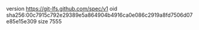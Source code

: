 version https://git-lfs.github.com/spec/v1
oid sha256:00c7915c792e29389e5a864904b4916ca0e086c2919a8fd7506d07e85e15e309
size 7555
